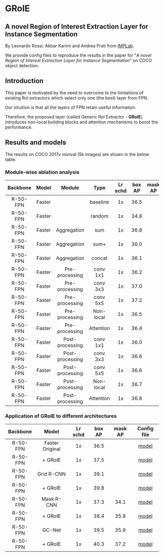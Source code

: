 # GRoIE

## A novel Region of Interest Extraction Layer for Instance Segmentation

By Leonardo Rossi, Akbar Karimi and Andrea Prati from
[IMPLab](http://implab.ce.unipr.it/).

We provide config files to reproduce the results in the paper for
"*A novel Region of Interest Extraction Layer for Instance Segmentation*"
on COCO object detection.

## Introduction

This paper is motivated by the need to overcome to the limitations of existing
RoI extractors which select only one (the best) layer from FPN.

Our intuition is that all the layers of FPN retain useful information.

Therefore, the proposed layer (called Generic RoI Extractor - **GRoIE**)
introduces non-local building blocks and attention mechanisms to boost the
performance.

## Results and models
The results on COCO 2017v minival (5k images) are shown in the below table.

### Module-wise ablation analysis

| Backbone  | Model  | Module          | Type      | Lr schd | box AP | mask AP | Config file                               |
| :-------: | :----: | :-------------: | :-------: | :-----: | :----: | :-----: | :---------------------------------------: |
| R-50-FPN  | Faster |                 | baseline  |   1x    |  36.5  |         | [model](./faster_rcnn_r50_fpn_1x-orig.py) |
| R-50-FPN  | Faster |                 | random    |   1x    |  34.8  |         | [model](./faster_rcnn_r50_fpn_1x-v1.py)   |
| R-50-FPN  | Faster | Aggregation     | sum       |   1x    |  36.8  |         | [model](./faster_rcnn_r50_fpn_1x-v2.py)   |
| R-50-FPN  | Faster | Aggregation     | sum+      |   1x    |  36.0  |         | [model](./faster_rcnn_r50_fpn_1x-v3.py)   |
| R-50-FPN  | Faster | Aggregation     | concat    |   1x    |  36.1  |         | [model](./faster_rcnn_r50_fpn_1x-v4.py)   |
| R-50-FPN  | Faster | Pre-processing  | conv 1x1  |   1x    |  36.2  |         | [model](./faster_rcnn_r50_fpn_1x-v5.py)   |
| R-50-FPN  | Faster | Pre-processing  | conv 3x3  |   1x    |  37.0  |         | [model](./faster_rcnn_r50_fpn_1x-v6.py)   |
| R-50-FPN  | Faster | Pre-processing  | conv 5x5  |   1x    |  37.2  |         | [model](./faster_rcnn_r50_fpn_1x-v7.py)   |
| R-50-FPN  | Faster | Pre-processing  | Non-local |   1x    |  36.5  |         | [model](./faster_rcnn_r50_fpn_1x-v8.py)   |
| R-50-FPN  | Faster | Pre-processing  | Attention |   1x    |  36.4  |         | [model](./faster_rcnn_r50_fpn_1x-v9.py)   |
| R-50-FPN  | Faster | Post-processing | conv 1x1  |   1x    |  36.0  |         | [model](./faster_rcnn_r50_fpn_1x-v10.py)  |
| R-50-FPN  | Faster | Post-processing | conv 3x3  |   1x    |  36.6  |         | [model](./faster_rcnn_r50_fpn_1x-v11.py)  |
| R-50-FPN  | Faster | Post-processing | conv 5x5  |   1x    |  36.6  |         | [model](./faster_rcnn_r50_fpn_1x-v12.py)  |
| R-50-FPN  | Faster | Post-processing | Non-local |   1x    |  36.7  |         | [model](./faster_rcnn_r50_fpn_1x-v13.py)  |
| R-50-FPN  | Faster | Post-processing | Attention |   1x    |  36.8  |         | [model](./faster_rcnn_r50_fpn_1x-v14.py)  |

### Application of GRoIE to different architectures

| Backbone  | Model            | Lr schd | box AP | mask AP | Config file                                                  |
| :-------: | :--------------: | :-----: | :----: | :-----: | :----------------------------------------------------------: |
| R-50-FPN  | Faster Original  |   1x    |  36.5  |         | [model](./faster_rcnn_r50_fpn_1x-orig.py)                    |
| R-50-FPN  | + GRoIE          |   1x    |  37.5  |         | [model](./faster_rcnn_r50_fpn_1x-groie.py)                   |
| R-50-FPN  | Grid R-CNN       |   1x    |  39.1  |         | [model](./grid_rcnn_gn_head_r50_fpn_1x-orig.py)              |
| R-50-FPN  | + GRoIE          |   1x    |  39.8  |         | [model](./grid_rcnn_gn_head_r50_fpn_1x-groie.py)             |
| R-50-FPN  | Mask R-CNN       |   1x    |  37.3  |  34.1   | [model](./mask_rcnn_r50_fpn_1x-orig.py)                      |
| R-50-FPN  | + GRoIE          |   1x    |  38.4  |  35.8   | [model](./mask_rcnn_r50_fpn_1x-groie.py)                     |
| R-50-FPN  | GC-Net           |   1x    |  39.5  |  35.9   | [model](./mask_rcnn_r4_gcb_c3-c5_r50_fpn_syncbn_1x-orig.py)  |
| R-50-FPN  | + GRoIE          |   1x    |  40.3  |  37.2   | [model](./mask_rcnn_r4_gcb_c3-c5_r50_fpn_syncbn_1x-groie.py) |
